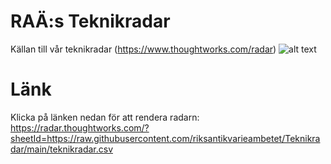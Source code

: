 # RAÄ:s Teknikradar
Källan till vår teknikradar (https://www.thoughtworks.com/radar)
![alt text](https://raw.github.com/riksantikvarieambetet/Teknikradar/master/teknikradar.jpeg "Teknikradar")
# Länk
Klicka på länken nedan för att rendera radarn:
https://radar.thoughtworks.com/?sheetId=https://raw.githubusercontent.com/riksantikvarieambetet/Teknikradar/main/teknikradar.csv

